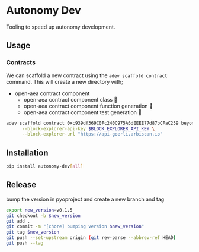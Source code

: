# Autonomy Dev

Tooling to speed up autonomy development.

## Usage

### Contracts

We can scaffold a new contract using the `adev scaffold contract` command. This will create a new directory with;
- open-aea contract component
    - open-aea contract component class 🎉
    - open-aea contract component function generation 🚧
    - open-aea contract component test generation 🚧


```bash
adev scaffold contract 0xc939df369C0Fc240C975A6dEEEE77d87bCFaC259 beyond_pricer \
      --block-explorer-api-key $BLOCK_EXPLORER_API_KEY \
      --block-explorer-url "https://api-goerli.arbiscan.io"
```


## Installation

```bash
pip install autonomy-dev[all]
```
## Release
bump the version in pyoproject and create a new branch and tag

```bash
export new_version=v0.1.5
git checkout -b $new_version
git add .
git commit -m "[chore] bumping version $new_version"
git tag $new_version
git push --set-upstream origin (git rev-parse --abbrev-ref HEAD)
git push --tag
```
